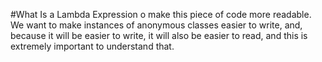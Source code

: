 #What Is a Lambda Expression
o make this piece of code more readable. We want to make instances of anonymous classes easier to write, and, because it will be easier to write, it will also be easier to read, and this is extremely important to understand that.